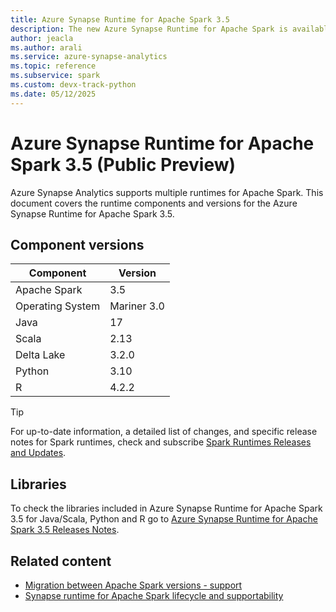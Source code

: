 ```yaml
---
title: Azure Synapse Runtime for Apache Spark 3.5 
description: The new Azure Synapse Runtime for Apache Spark is available for public preview. Try it and use Spark 3.5, Python 3.10, Delta Lake 3.2.
author: jeacla
ms.author: arali
ms.service: azure-synapse-analytics
ms.topic: reference
ms.subservice: spark
ms.custom: devx-track-python
ms.date: 05/12/2025 
---
```


# Azure Synapse Runtime for Apache Spark 3.5 (Public Preview)
Azure Synapse Analytics supports multiple runtimes for Apache Spark. This document covers the runtime components and versions for the Azure Synapse Runtime for Apache Spark 3.5.

## Component versions

|  Component   | Version      |  
| ----- |--------------|
| Apache Spark | 3.5    |
| Operating System | Mariner 3.0  |
| Java | 17  |
| Scala | 2.13      |
| Delta Lake | 3.2.0        |
| Python | 3.10     |
| R | 4.2.2    |

> [!TIP]
> For up-to-date information, a detailed list of changes, and specific release notes for Spark runtimes, check and subscribe [Spark Runtimes Releases and Updates](https://github.com/microsoft/synapse-spark-runtime/tree/main/Synapse/spark3.5).
## Libraries

To check the libraries included in Azure Synapse Runtime for Apache Spark 3.5 for Java/Scala, Python and R go to [Azure Synapse Runtime for Apache Spark 3.5 Releases Notes](https://github.com/microsoft/synapse-spark-runtime/tree/main/Synapse/spark3.5).             

## Related content
- [Migration between Apache Spark versions - support](./apache-spark-version-support.md#migration-between-apache-spark-versions---support)
- [Synapse runtime for Apache Spark lifecycle and supportability](./runtime-for-apache-spark-lifecycle-and-supportability.md)
